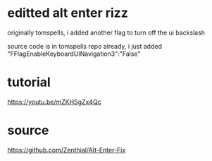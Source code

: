 # editted alt enter rizz
originally tomspells, i added another flag to turn off the ui backslash

source code is in tomspells repo already, i just added
"FFlagEnableKeyboardUINavigation3":"False"

# tutorial
https://youtu.be/mZKHSgZx4Qc

# source
https://github.com/Zenthial/Alt-Enter-Fix
